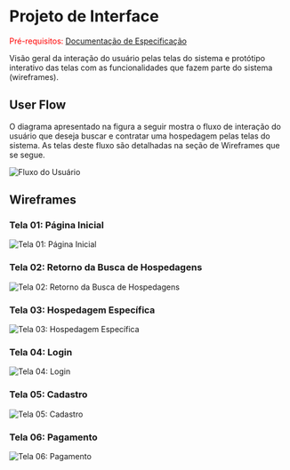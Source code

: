 
# Projeto de Interface

<span style="color:red">Pré-requisitos: <a href="2-Especificação do Projeto.md"> Documentação de Especificação</a></span>

Visão geral da interação do usuário pelas telas do sistema e protótipo interativo das telas com as funcionalidades que fazem parte do sistema (wireframes).

## User Flow

O diagrama apresentado na figura a seguir mostra o fluxo de interação do usuário que deseja buscar e contratar uma hospedagem pelas telas do sistema. As telas deste fluxo são detalhadas na seção de Wireframes que se segue.

![Fluxo do Usuário](img/fluxodousuario.png)

## Wireframes

### Tela 01: Página Inicial

![Tela 01: Página Inicial](img/telaPaginaInicial.jpg)

### Tela 02: Retorno da Busca de Hospedagens

![Tela 02: Retorno da Busca de Hospedagens](img/telaBuscaHospedagens.png)

### Tela 03: Hospedagem Específica

![Tela 03: Hospedagem Específica](img/telaHospedagemEspecifica.png)

### Tela 04: Login

![Tela 04: Login](img/telaLogin.png)

### Tela 05: Cadastro

![Tela 05: Cadastro](img/telaCadastro.png)

### Tela 06: Pagamento

![Tela 06: Pagamento](img/telaPagamento.png)